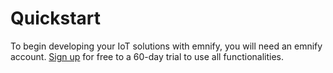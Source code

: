 # Quickstart

To begin developing your IoT solutions with emnify, you will need an
emnify account.
[Sign up](https://portal.emnify.com/sign/up?utm_source=dev-hub) for free to a 60-day trial to use all functionalities.
